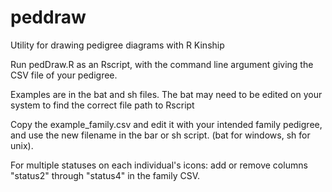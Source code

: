 # peddraw
Utility for drawing pedigree diagrams with R Kinship

Run pedDraw.R as an Rscript, with the command line argument giving the CSV file of your pedigree.

Examples are in the bat and sh files. The bat may need to be edited on your system to find the correct file path to Rscript

Copy the example_family.csv and edit it with your intended family pedigree, and use the new filename in the bar or sh script. (bat for windows, sh for unix).

For multiple statuses on each individual's icons: add or remove columns "status2" through "status4" in the family CSV.



